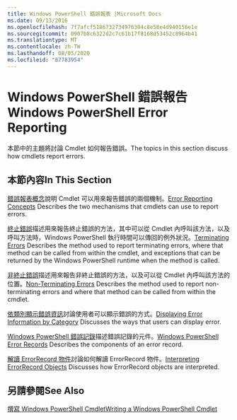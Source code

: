 ```yaml
---
title: Windows PowerShell 錯誤報表 |Microsoft Docs
ms.date: 09/13/2016
ms.openlocfilehash: 7f7afcf5186732734976304c8e58e4d940156e1e
ms.sourcegitcommit: 0907b8c6322d2c7c61b17f8168d53452c8964b41
ms.translationtype: MT
ms.contentlocale: zh-TW
ms.lasthandoff: 08/05/2020
ms.locfileid: "87783954"
---
```

# <a name="windows-powershell-error-reporting"></a><span data-ttu-id="bce92-102">Windows PowerShell 錯誤報告</span><span class="sxs-lookup"><span data-stu-id="bce92-102">Windows PowerShell Error Reporting</span></span>

<span data-ttu-id="bce92-103">本節中的主題將討論 Cmdlet 如何報告錯誤。</span><span class="sxs-lookup"><span data-stu-id="bce92-103">The topics in this section discuss how cmdlets report errors.</span></span>

## <a name="in-this-section"></a><span data-ttu-id="bce92-104">本節內容</span><span class="sxs-lookup"><span data-stu-id="bce92-104">In This Section</span></span>

<span data-ttu-id="bce92-105">[錯誤報表概念](./error-reporting-concepts.md)說明 Cmdlet 可以用來報告錯誤的兩個機制。</span><span class="sxs-lookup"><span data-stu-id="bce92-105">[Error Reporting Concepts](./error-reporting-concepts.md) Describes the two mechanisms that cmdlets can use to report errors.</span></span>

<span data-ttu-id="bce92-106">[終止錯誤](./terminating-errors.md)描述用來報告終止錯誤的方法，其中可以從 Cmdlet 內呼叫該方法，以及呼叫方法時，Windows PowerShell 執行時間可以傳回的例外狀況。</span><span class="sxs-lookup"><span data-stu-id="bce92-106">[Terminating Errors](./terminating-errors.md) Describes the method used to report terminating errors, where that method can be called from within the cmdlet, and exceptions that can be returned by the Windows PowerShell runtime when the method is called.</span></span>

<span data-ttu-id="bce92-107">[非終止錯誤](./non-terminating-errors.md)描述用來報告非終止錯誤的方法，以及可以從 Cmdlet 內呼叫該方法的位置。</span><span class="sxs-lookup"><span data-stu-id="bce92-107">[Non-Terminating Errors](./non-terminating-errors.md) Describes the method used to report non-terminating errors and where that method can be called from within the cmdlet.</span></span>

<span data-ttu-id="bce92-108">[依類別顯示錯誤資訊](./displaying-error-information.md)討論使用者可以顯示錯誤的方式。</span><span class="sxs-lookup"><span data-stu-id="bce92-108">[Displaying Error Information by Category](./displaying-error-information.md) Discusses the ways that users can display error.</span></span>

<span data-ttu-id="bce92-109">[Windows PowerShell 錯誤記錄](./windows-powershell-error-records.md)描述錯誤記錄的元件。</span><span class="sxs-lookup"><span data-stu-id="bce92-109">[Windows PowerShell Error Records](./windows-powershell-error-records.md) Describes the components of an error record.</span></span>

<span data-ttu-id="bce92-110">[解讀 ErrorRecord 物件](./interpreting-errorrecord-objects.md)討論如何解讀 ErrorRecord 物件。</span><span class="sxs-lookup"><span data-stu-id="bce92-110">[Interpreting ErrorRecord Objects](./interpreting-errorrecord-objects.md) Discusses how ErrorRecord objects are interpreted.</span></span>

## <a name="see-also"></a><span data-ttu-id="bce92-111">另請參閱</span><span class="sxs-lookup"><span data-stu-id="bce92-111">See Also</span></span>

[<span data-ttu-id="bce92-112">撰寫 Windows PowerShell Cmdlet</span><span class="sxs-lookup"><span data-stu-id="bce92-112">Writing a Windows PowerShell Cmdlet</span></span>](./writing-a-windows-powershell-cmdlet.md)
